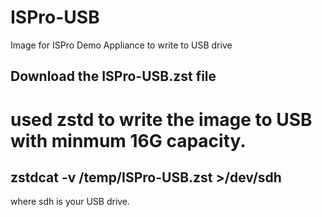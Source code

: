 # ISPro-USB
Image for ISPro Demo Appliance
to write to USB drive
## Download the ISPro-USB.zst file 

# used zstd to write the image to USB with minmum 16G capacity.
## zstdcat -v /temp/ISPro-USB.zst >/dev/sdh
where sdh is your USB drive.

